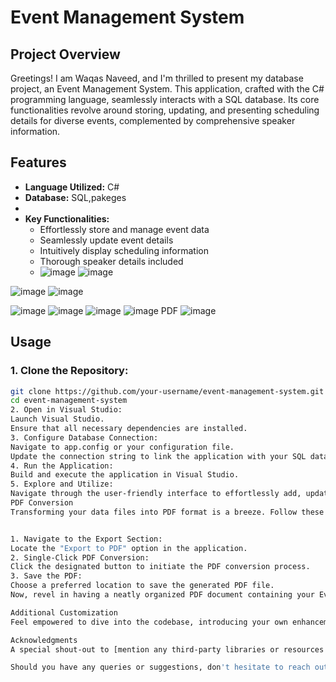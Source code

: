 # Event Management System

## Project Overview
Greetings! I am Waqas Naveed, and I'm thrilled to present my database project, an Event Management System. This application, crafted with the C# programming language, seamlessly interacts with a SQL database. Its core functionalities revolve around storing, updating, and presenting scheduling details for diverse events, complemented by comprehensive speaker information.

## Features
- **Language Utilized:** C#
- **Database:** SQL,pakeges
- 
- **Key Functionalities:**
  - Effortlessly store and manage event data
  - Seamlessly update event details
  - Intuitively display scheduling information
  - Thorough speaker details included
  - ![image](https://github.com/Waqas56jb/Event-Management-System/assets/156122615/ed09fd52-1951-4a64-86db-b4405735a9db)
![image](https://github.com/Waqas56jb/Event-Management-System/assets/156122615/f5a50a67-5f7e-4f39-bc16-b84d3635bb2d)

![image](https://github.com/Waqas56jb/Event-Management-System/assets/156122615/6c941c7b-c6a7-4613-9f18-ded0127f11df)
![image](https://github.com/Waqas56jb/Event-Management-System/assets/156122615/644129b6-ae1c-4174-9aba-0104e1751564)

![image](https://github.com/Waqas56jb/Event-Management-System/assets/156122615/a0848c7b-ba41-403a-923f-54f7bcc2b80a)
![image](https://github.com/Waqas56jb/Event-Management-System/assets/156122615/0b418ead-a688-4634-9dd5-3cd1a9365d46)
![image](https://github.com/Waqas56jb/Event-Management-System/assets/156122615/3a50fa6e-e4c4-473d-95d3-dd204441b74b)
![image](https://github.com/Waqas56jb/Event-Management-System/assets/156122615/e3b7f736-9bc9-41ef-90e9-e2cce6b29793)
PDF
![image](https://github.com/Waqas56jb/Event-Management-System/assets/156122615/f86f4a1c-9af8-44b1-9c2f-8079b62b984c)

## Usage
### 1. Clone the Repository:
   ```bash
   git clone https://github.com/your-username/event-management-system.git
   cd event-management-system
2. Open in Visual Studio:
Launch Visual Studio.
Ensure that all necessary dependencies are installed.
3. Configure Database Connection:
Navigate to app.config or your configuration file.
Update the connection string to link the application with your SQL database.
4. Run the Application:
Build and execute the application in Visual Studio.
5. Explore and Utilize:
Navigate through the user-friendly interface to effortlessly add, update, and view events and speaker information.
PDF Conversion
Transforming your data files into PDF format is a breeze. Follow these steps:
 

1. Navigate to the Export Section:
Locate the "Export to PDF" option in the application.
2. Single-Click PDF Conversion:
Click the designated button to initiate the PDF conversion process.
3. Save the PDF:
Choose a preferred location to save the generated PDF file.
Now, revel in having a neatly organized PDF document containing your Event Management System data.

Additional Customization
Feel empowered to dive into the codebase, introducing your own enhancements to the project. Enrich the feature set, elevate the design, and tailor the system to align with your unique requirements.

Acknowledgments
A special shout-out to [mention any third-party libraries or resources used] for their invaluable contributions to this project.

Should you have any queries or suggestions, don't hesitate to reach out. Happy coding!
